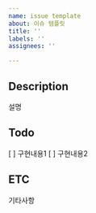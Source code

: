 ```yaml
---
name: issue template
about: 이슈 템플릿
title: ''
labels: ''
assignees: ''

---
```


## Description
설명

## Todo
[ ] 구현내용1
[ ] 구현내용2

## ETC
기타사항

